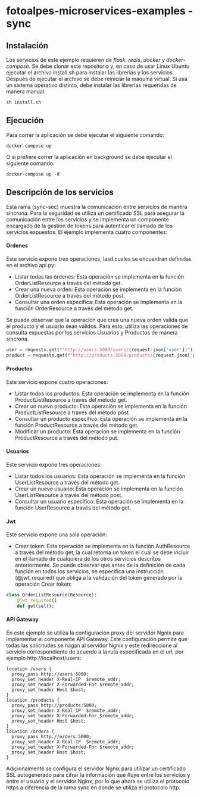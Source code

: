 # fotoalpes-microservices-examples - sync

## Instalación

Los servicios de este ejemplo requieren de *flask*, *redis*, *docker* y *docker-compose*. Se debe clonar este repositorio y, en caso de usar Linux Ubuntu ejecutar el archivo install.sh para instalar las librerías y los servicios. Después de ejecutar el archivo se debe reiniciar la máquina virtual. Si usa un sistema operativo distinto, debe instalar las librerías requeridas de manera manual.

```
sh install.sh
```

## Ejecución

Para correr la aplicación se debe ejecutar el siguiente comando:


```
docker-compose up
```

O si prefiere correr la aplicación en background se debe ejecutar el siguiente comando:

```
docker-compose up -d
```



## Descripción de los servicios

Esta rama (sync-sec) muestra la comunicación entre servicios de manera síncrona. Para la seguridad se utiliza un certificado SSL para asegurar la comunicación entre los servicios y se implementa un componente encargado de la gestión de tokens para autenticar el llamado de los servicios expuestos. El ejemplo implementa cuatro componentes:

#### Ordenes

Este servicio expone tres operaciones, lasd cuales se encuentran definidas en el archivo api.py:

- Listar todas las órdenes: Esta operación se implementa en la función OrderListResource a través del método get.
- Crear una nueva orden: Esta operación se implementa en la función OrderListResource a través del método post.
- Consultar una orden específica: Esta operación se implementa en la función OrderResource a través del método get.

Se puede observar que la operación que crea una nueva orden valida que el producto y el usuario sean válidos. Para esto, utiliza las operaciones de consulta expuestas por los servicios Usuarios y Productos de manera síncrona.

```python
user = requests.get(f"http://users:5000/users/{request.json['user']}")
product = requests.get(f"http://products:5000/products/{request.json['product']}")
```

#### Productos

Este servicio expone cuatro operaciones:

- Listar todos los productos: Esta operación se implementa en la función ProductListResource a través del método get.
- Crear un nuevo producto: Esta operación se implementa en la función ProductListResource a través del método post.
- Consultar un producto específico: Esta operación se implementa en la función ProductResource a través del método get.
- Modificar un producto: Esta operación se implementa en la función ProductResource a través del método put.

#### Usuarios

Este servicio expone tres operaciones:

- Listar todos los usuarios: Esta operación se implementa en la función UserListResource a través del método get.
- Crear un nuevo usuario: Esta operación se implementa en la función UserListResource a través del método post.
- Consultar un usuario específico: Esta operación se implementa en la función UserResource a través del método get.

#### Jwt

Este servicio expone una sola operación:

- Crear token: Esta operación se implementa en la función AuthResource a través del método get, la cual retorna un token el cual se debe incluir en el llamado de cualquiera de los otros servicios descritos anteriormente. Se puede observar que antes de la definición de cada función en todos los servicios, se especifica una instrucción (@jwt_required) que obliga a la validación del token generado por la operación Crear token:

```python
class OrderListResource(Resource):
    @jwt_required()
    def get(self):
```

#### API Gateway

En este ejemplo se utiliza la configuración proxy del servidor Ngnix para implementar el componente API Gateway. Este configuración permite que todas las solicitudes se hagan al servidor Ngnix y este redireccione al servicio correspondiente de acuerdo a la ruta especificada en el url, por ejemplo http://localhost/users:

```
location /users {
  proxy_pass http://users:5000;
  proxy_set_header X-Real-IP  $remote_addr;
  proxy_set_header X-Forwarded-For $remote_addr;
  proxy_set_header Host $host;
}
location /products {
  proxy_pass http://products:5000;
  proxy_set_header X-Real-IP  $remote_addr;
  proxy_set_header X-Forwarded-For $remote_addr;
  proxy_set_header Host $host;
}
location /orders {
  proxy_pass http://orders:5000;
  proxy_set_header X-Real-IP  $remote_addr;
  proxy_set_header X-Forwarded-For $remote_addr;
  proxy_set_header Host $host;
}
```
Adicionalmente se configura el servidor Ngnix para utilizar un certificado SSL autogenerado para cifrar la información que fluye entre los servicios y entre el usuario y el servidor Nginx, por lo que ahora se utiliza el protocolo https a diferencia de la rama sync en donde se utiliza el protocolo http.
